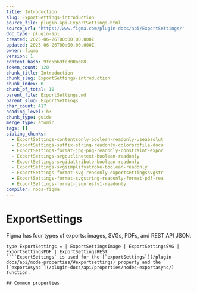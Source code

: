 ```yaml
---
title: Introduction
slug: ExportSettings-introduction
source_file: plugin-api-ExportSettings.html
source_url: 'https://www.figma.com/plugin-docs/api/ExportSettings/'
doc_type: plugin-api
created: 2025-06-26T00:00:00.000Z
updated: 2025-06-26T00:00:00.000Z
owner: figma
version: 1
content_hash: 9fc5b69fe300ad88
token_count: 120
chunk_title: Introduction
chunk_slug: ExportSettings-introduction
chunk_index: 0
chunk_of_total: 10
parent_file: ExportSettings.md
parent_slug: ExportSettings
char_count: 417
heading_level: h3
chunk_type: guide
merge_type: atomic
tags: []
sibling_chunks:
  - ExportSettings-contentsonly-boolean-readonly-useabsolut
  - ExportSettings-suffix-string-readonly-colorprofile-docu
  - ExportSettings-format-jpg-png-readonly-constraint-expor
  - ExportSettings-svgoutlinetext-boolean-readonly
  - ExportSettings-svgidattribute-boolean-readonly
  - ExportSettings-svgsimplifystroke-boolean-readonly
  - ExportSettings-format-svg-readonly-exportsettingssvgstr
  - ExportSettings-format-svgstring-readonly-format-pdf-rea
  - ExportSettings-format-jsonrestv1-readonly
compiler: noos-figma
---
```


# ExportSettings

Figma has four types of exports: images, SVGs, PDFs, and REST API JSON.

```
type ExportSettings = | ExportSettingsImage | ExportSettingsSVG | ExportSettingsPDF | ExportSettingsREST
````ExportSettings` is used for the [`exportSettings`](/plugin-docs/api/node-properties/#exportsettings) property and the [`exportAsync`](/plugin-docs/api/properties/nodes-exportasync/) function.

## Common properties
